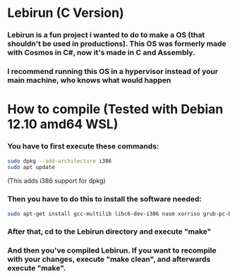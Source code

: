 # Lebirun (C Version)
### Lebirun is a fun project i wanted to do to make a OS (that shouldn't be used in productions). This OS was formerly made with Cosmos in C#, now it's made in C and Assembly.
### I recommend running this OS in a hypervisor instead of your main machine, who knows what would happen

# How to compile (Tested with Debian 12.10 amd64 WSL)
### You have to first execute these commands:
```bash
sudo dpkg --add-architecture i386
sudo apt update
```
(This adds i386 support for dpkg)
### Then you have to do this to install the software needed:
```bash
sudo apt-get install gcc-multilib libc6-dev-i386 nasm xorriso grub-pc-bin grub-common
```
### After that, cd to the Lebirun directory and execute "make"
### And then you've compiled Lebirun. If you want to recompile with your changes, execute "make clean", and afterwards execute "make".
